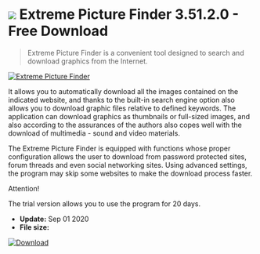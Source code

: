 # ![](https://cdn.softexe.net/static/icon/5/extreme-picture-finder-9040.png) Extreme Picture Finder 3.51.2.0 - Free Download

> Extreme Picture Finder is a convenient tool designed to search and download graphics from the Internet.

[![Extreme Picture Finder](https://gallery.dpcdn.pl/imgc/Tools/77173/g_-_420x350_1.5_-_x20170814143234_0.jpg)](https://softexe.net/win/multimedia/other/extreme-picture-finder:aRdR.html)

It allows you to automatically download all the images contained on the indicated website, and thanks to the built-in search engine option also allows you to download graphic files relative to defined keywords. The application can download graphics as thumbnails or full-sized images, and also according to the assurances of the authors also copes well with the download of multimedia - sound and video materials.
 
 The Extreme Picture Finder is equipped with functions whose proper configuration allows the user to download from password protected sites, forum threads and even social networking sites. Using advanced settings, the program may skip some websites to make the download process faster.
 
 Attention!
 
 The trial version allows you to use the program for 20 days.


- **Update:** Sep 01 2020
- **File size:** 

[![Download](https://cdn.softexe.net/static/img/download.png)](https://softexe.net/win/multimedia/other/extreme-picture-finder:aRdR.html)

